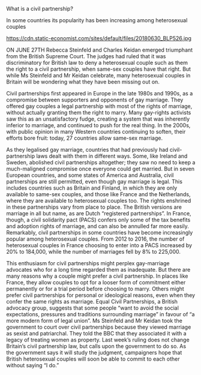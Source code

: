 What is a civil partnership?

In some countries its popularity has been increasing among heterosexual couples

https://cdn.static-economist.com/sites/default/files/20180630_BLP526.jpg

ON JUNE 27TH Rebecca Steinfeld and Charles Keidan emerged triumphant from the British Supreme Court. The judges had ruled that it was discriminatory for British law to deny a heterosexual couple such as them the right to a civil partnership, when same-sex couples have that right. But while Ms Steinfeld and Mr Keidan celebrate, many heterosexual couples in Britain will be wondering what they have been missing out on.

Civil partnerships first appeared in Europe in the late 1980s and 1990s, as a compromise between supporters and opponents of gay marriage. They offered gay couples a legal partnership with most of the rights of marriage, without actually granting them the right to marry. Many gay-rights activists saw this as an unsatisfactory fudge, creating a system that was inherently inferior to marriage, and continued to push for the real thing. In the 2000s, with public opinion in many Western countries continuing to soften, their efforts bore fruit: today, 27 countries allow same-sex marriage. 

As they legalised gay marriage, countries that had previously had civil-partnership laws dealt with them in different ways. Some, like Ireland and Sweden, abolished civil partnerships altogether; they saw no need to keep a much-maligned compromise once everyone could get married. But in seven European countries, and some states of America and Australia, civil partnerships are still permitted, even though gay marriage is legal. This includes countries such as Britain and Finland, in which they are only available to same-sex couples, and those like France and the Netherlands, where they are available to heterosexual couples too. The rights enshrined in these partnerships vary from place to place. The British versions are marriage in all but name, as are Dutch “registered partnerships”. In France, though, a civil solidarity pact (PACS) confers only some of the tax benefits and adoption rights of marriage, and can also be annulled far more easily. Remarkably, civil partnerships in some countries have become increasingly popular among heterosexual couples. From 2012 to 2016, the number of heterosexual couples in France choosing to enter into a PACS increased by 20% to 184,000, while the number of marriages fell by 8% to 225,000.

This enthusiasm for civil partnerships might perplex gay-marriage advocates who for a long time regarded them as inadequate. But there are many reasons why a couple might prefer a civil partnership. In places like France, they allow couples to opt for a looser form of commitment either permanently or for a trial period before choosing to marry. Others might prefer civil partnerships for personal or ideological reasons, even when they confer the same rights as marriage. Equal Civil Partnerships, a British advocacy group, suggests that some people “want to avoid the social expectations, pressures and traditions surrounding marriage” in favour of “a more modern form of legal union”. Ms Steinfeld and Mr Keidan took the government to court over civil partnerships because they viewed marriage as sexist and patriarchal. They told the BBC that they associated it with a legacy of treating women as property. Last week’s ruling does not change Britain’s civil partnership law, but calls upon the government to do so. As the government says it will study the judgment, campaigners hope that British heterosexual couples will soon be able to commit to each other without saying “I do.”